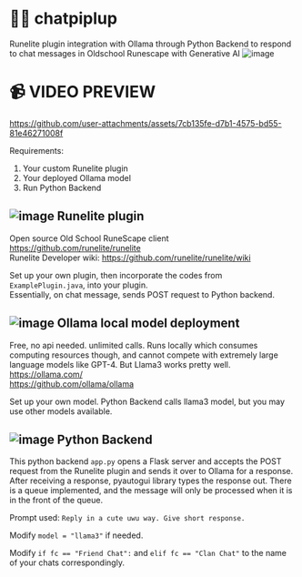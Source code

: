 # 💬🐧 chatpiplup
Runelite plugin integration with Ollama through Python Backend to respond to chat messages in Oldschool Runescape with Generative AI
![image](https://github.com/user-attachments/assets/f987e392-5d00-4bb4-a0dc-62c68a1d4a52)

# 📹 VIDEO PREVIEW
https://github.com/user-attachments/assets/7cb135fe-d7b1-4575-bd55-81e46271008f


Requirements:
1. Your custom Runelite plugin
2. Your deployed Ollama model
3. Run Python Backend

## ![image](https://github.com/user-attachments/assets/0835f6a3-9fea-4935-838f-bab33a0bf7a2) Runelite plugin 

Open source Old School RuneScape client <br>
https://github.com/runelite/runelite <br>
Runelite Developer wiki: https://github.com/runelite/runelite/wiki

Set up your own plugin, then incorporate the codes from ```ExamplePlugin.java```, into your plugin. <br>
Essentially, on chat message, sends POST request to Python backend.

## ![image](https://github.com/user-attachments/assets/287a3cbc-7dbb-4a96-90df-14b205067311) Ollama local model deployment
Free, no api needed. unlimited calls. Runs locally which consumes computing resources though, and cannot compete with extremely large language models like GPT-4. But Llama3 works pretty well. <br>
https://ollama.com/ <br>
https://github.com/ollama/ollama

Set up your own model. Python Backend calls llama3 model, but you may use other models available.


## ![image](https://github.com/user-attachments/assets/3e83068c-ce92-44cd-a71f-01beeeeacf95) Python Backend
This python backend ```app.py``` opens a Flask server and accepts the POST request from the Runelite plugin and sends it over to Ollama for a response.
After receiving a response, pyautogui library types the response out.
There is a queue implemented, and the message will only be processed when it is in the front of the queue.

Prompt used: ```Reply in a cute uwu way. Give short response.```

Modify ```model = "llama3"``` if needed.

Modify ```if fc == "Friend Chat":``` and ```elif fc == "Clan Chat"``` to the name of your chats correspondingly.
